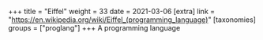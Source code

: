 +++
title = "Eiffel"
weight = 33
date = 2021-03-06
[extra]
link = "https://en.wikipedia.org/wiki/Eiffel_(programming_language)"
[taxonomies]
groups = ["proglang"]
+++
A programming language

